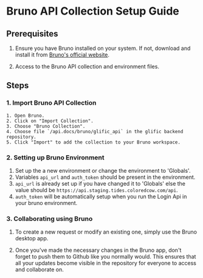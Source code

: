 # Bruno API Collection Setup Guide

## Prerequisites

1. Ensure you have Bruno installed on your system. If not, download and install it from [Bruno's official website](https://www.usebruno.com/downloads).

2. Access to the Bruno API collection and environment files.

## Steps

### 1. Import Bruno API Collection

```plaintext
1. Open Bruno.
2. Click on "Import Collection".
3. Choose "Bruno Collection".
4. Choose file `/api.docs/bruno/glific_api` in the glific backend repository.
5. Click "Import" to add the collection to your Bruno workspace.
```

### 2. Setting up Bruno Environment

1. Set up the a new environment or change the environment to 'Globals'.
2. Variables `api_url` and `auth_token` should be present in the environment.
3. `api_url` is already set up if you have changed it to 'Globals' else the value should be `https://api.staging.tides.coloredcow.com/api`.
4. `auth_token` will be automatically setup when you run the Login Api in your bruno environment.

### 3. Collaborating using Bruno

1. To create a new request or modify an existing one, simply use the Bruno desktop app. 

2. Once you've made the necessary changes in the Bruno app, don't forget to push them to Github like you normally would. This ensures that all your updates become visible in the repository for everyone to access and collaborate on.



